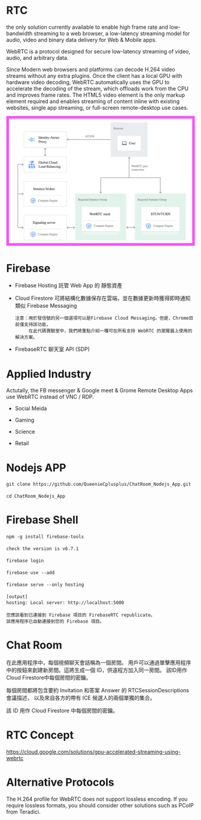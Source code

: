 # RTC

the only solution currently available to enable high frame rate and low-bandwidth streaming to a web browser, a low-latency streaming model for audio, video and binary data delivery for Web & Mobile apps.

WebRTC is a protocol designed for secure low-latency streaming of video, audio, and arbitrary data. 

Since Modern web browsers and platforms can decode H.264 video streams without any extra plugins. Once the client has a local GPU with hardware video decoding, WebRTC automatically uses the GPU to accelerate the decoding of the stream, which offloads work from the CPU and improves frame rates. The HTML5 video element is the only markup element required and enables streaming of content inline with existing websites, single app streaming, or full-screen remote-desktop use cases.

![](https://raw.githubusercontent.com/QueenieCplusplus/RTC/main/RTC_Architecture.png)

# Firebase 

   * Firebase Hosting 託管 Web App 的 靜態資產
   
   * Cloud Firestore 可將結構化數據保存在雲端，並在數據更新時獲得即時通知 類似 Firebase Messaging
   
         注意：用於發信號的另一個選項可以是Firebase Cloud Messaging。但是，Chrome目前僅支持該功能，
              在此代碼實驗室中，我們將重點介紹一種可在所有支持 WebRTC 的瀏覽器上使用的解決方案。
   
   * FirebaseRTC 聊天室 API (SDP)
   
# Applied Industry

Actutally, the FB messenger & Google meet & Grome Remote Desktop Apps use WebRTC instead of VNC / RDP.

* Social Meida

* Gaming

* Science

* Retail

# Nodejs APP

    git clone https://github.com/QueenieCplusplus/ChatRoom_Nodejs_App.git
    
    cd ChatRoom_Nodejs_App
    
# Firebase Shell

    npm -g install firebase-tools
    
    check the version is v6.7.1
    
    firebase login
    
    firebase use --add
    
    firebase serve --only hosting
    
    [output]
    hosting: Local server: http://localhost:5000
    
    您應該看到已連接到 Firebase 項目的 FirebaseRTC republicate。
    該應用程序已自動連接到您的 Firebase 項目。

# Chat Room

在此應用程序中，每個視頻聊天會話稱為一個房間。
用戶可以通過單擊應用程序中的按鈕來創建新房間。這將生成一個 ID，供遠程方加入同一房間。
該ID用作Cloud Firestore中每個房間的密鑰。

每個房間都將包含要約 Invitation 和答案 Answer 的 RTCSessionDescriptions 會議描述，
以及來自各方的帶有 ICE 候選人的兩個單獨的集合。

該 ID 用作 Cloud Firestore 中每個房間的密鑰。

# RTC Concept

 https://cloud.google.com/solutions/gpu-accelerated-streaming-using-webrtc

# Alternative Protocols

The H.264 profile for WebRTC does not support lossless encoding. If you require lossless formats, you should consider other solutions such as PCoIP from Teradici.
